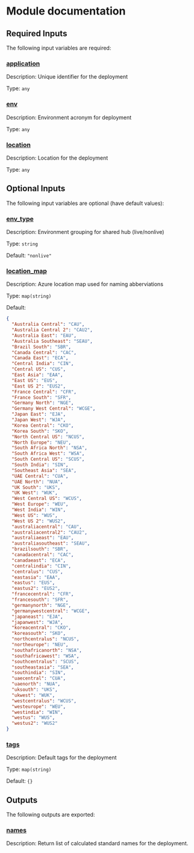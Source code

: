# Module documentation

## Required Inputs

The following input variables are required:

### <a name="input_application"></a> [application](#input\_application)

Description: Unique identifier for the deployment

Type: `any`

### <a name="input_env"></a> [env](#input\_env)

Description: Environment acronym for deployment

Type: `any`

### <a name="input_location"></a> [location](#input\_location)

Description: Location for the deployment

Type: `any`

## Optional Inputs

The following input variables are optional (have default values):

### <a name="input_env_type"></a> [env\_type](#input\_env\_type)

Description: Environment grouping for shared hub (live/nonlive)

Type: `string`

Default: `"nonlive"`

### <a name="input_location_map"></a> [location\_map](#input\_location\_map)

Description: Azure location map used for naming abberviations

Type: `map(string)`

Default:

```json
{
  "Australia Central": "CAU",
  "Australia Central 2": "CAU2",
  "Australia East": "EAU",
  "Australia Southeast": "SEAU",
  "Brazil South": "SBR",
  "Canada Central": "CAC",
  "Canada East": "ECA",
  "Central India": "CIN",
  "Central US": "CUS",
  "East Asia": "EAA",
  "East US": "EUS",
  "East US 2": "EUS2",
  "France Central": "CFR",
  "France South": "SFR",
  "Germany North": "NGE",
  "Germany West Central": "WCGE",
  "Japan East": "EJA",
  "Japan West": "WJA",
  "Korea Central": "CKO",
  "Korea South": "SKO",
  "North Central US": "NCUS",
  "North Europe": "NEU",
  "South Africa North": "NSA",
  "South Africa West": "WSA",
  "South Central US": "SCUS",
  "South India": "SIN",
  "Southeast Asia": "SEA",
  "UAE Central": "CUA",
  "UAE North": "NUA",
  "UK South": "UKS",
  "UK West": "WUK",
  "West Central US": "WCUS",
  "West Europe": "WEU",
  "West India": "WIN",
  "West US": "WUS",
  "West US 2": "WUS2",
  "australiacentral": "CAU",
  "australiacentral2": "CAU2",
  "australiaeast": "EAU",
  "australiasoutheast": "SEAU",
  "brazilsouth": "SBR",
  "canadacentral": "CAC",
  "canadaeast": "ECA",
  "centralindia": "CIN",
  "centralus": "CUS",
  "eastasia": "EAA",
  "eastus": "EUS",
  "eastus2": "EUS2",
  "francecentral": "CFR",
  "francesouth": "SFR",
  "germanynorth": "NGE",
  "germanywestcentral": "WCGE",
  "japaneast": "EJA",
  "japanwest": "WJA",
  "koreacentral": "CKO",
  "koreasouth": "SKO",
  "northcentralus": "NCUS",
  "northeurope": "NEU",
  "southafricanorth": "NSA",
  "southafricawest": "WSA",
  "southcentralus": "SCUS",
  "southeastasia": "SEA",
  "southindia": "SIN",
  "uaecentral": "CUA",
  "uaenorth": "NUA",
  "uksouth": "UKS",
  "ukwest": "WUK",
  "westcentralus": "WCUS",
  "westeurope": "WEU",
  "westindia": "WIN",
  "westus": "WUS",
  "westus2": "WUS2"
}
```

### <a name="input_tags"></a> [tags](#input\_tags)

Description: Default tags for the deployment

Type: `map(string)`

Default: `{}`

## Outputs

The following outputs are exported:

### <a name="output_names"></a> [names](#output\_names)

Description: Return list of calculated standard names for the deployment.
